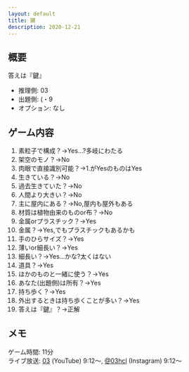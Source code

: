 ```yaml
---
layout: default
title: 鍵
description: 2020-12-21
---
```


## 概要

答えは『鍵』

- 推理側: 03
- 出題側: (・9
- オプション: なし

## ゲーム内容

1. 素粒子で構成？→Yes…?多岐にわたる
2. 架空のモノ？→No
3. 肉眼で直接識別可能？→1.がYesのものはYes
4. 生きている？→No
5. 過去生きていた？→No
6. 人間より大きい？→No
7. 主に屋内にある？→No,屋内も屋外もある
8. 材質は植物由来のものor布？→No
9. 金属orプラスチック？→Yes
10. 金属？→Yes,でもプラスチックもあるかも
11. 手のひらサイズ？→Yes
12. 薄いor細長い？→Yes
13. 細長い？→Yes…かな?太くはない
14. 道具？→Yes
15. ほかのものと一緒に使う？→Yes
16. あなた(出題側)は所有？→Yes
17. 持ち歩く？→Yes
18. 外出するときは持ち歩くことが多い？→Yes
19. 答えは『鍵』？→正解

## メモ

ゲーム時間: 11分  
ライブ放送: [03](https://www.youtube.com/watch?v=JwrxicsBW7U&t=552s) (YouTube) 9:12～, [@03hcl](https://www.instagram.com/tv/CJI6wbFjH5T/) (Instagram) 9:12～
